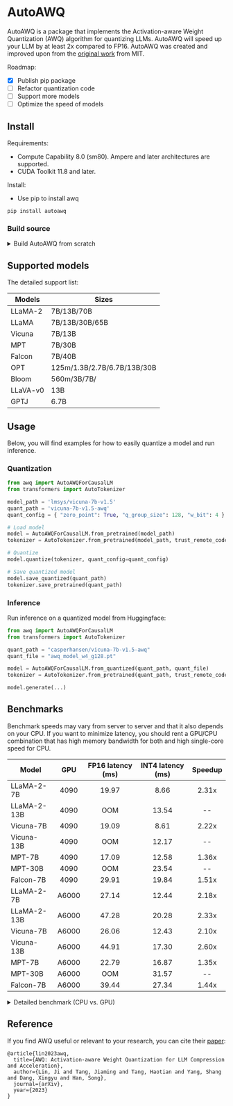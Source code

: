 # AutoAWQ

AutoAWQ is a package that implements the Activation-aware Weight Quantization (AWQ) algorithm for quantizing LLMs. AutoAWQ will speed up your LLM by at least 2x compared to FP16. AutoAWQ was created and improved upon from the [original work](https://github.com/mit-han-lab/llm-awq) from MIT.

Roadmap:

- [x] Publish pip package
- [ ] Refactor quantization code
- [ ] Support more models
- [ ] Optimize the speed of models

## Install

Requirements: 
- Compute Capability 8.0 (sm80). Ampere and later architectures are supported.
- CUDA Toolkit 11.8 and later.

Install:
- Use pip to install awq

```
pip install autoawq
```

### Build source

<details>

<summary>Build AutoAWQ from scratch</summary>

```
git clone https://github.com/casper-hansen/AutoAWQ
cd AutoAWQ
pip install -e .
```

</details>

## Supported models

The detailed support list:

| Models   | Sizes                       |
| ---------| ----------------------------|
| LLaMA-2  | 7B/13B/70B                  |
| LLaMA    | 7B/13B/30B/65B              |
| Vicuna   | 7B/13B                      |
| MPT      | 7B/30B                      |
| Falcon   | 7B/40B                      |
| OPT      | 125m/1.3B/2.7B/6.7B/13B/30B |
| Bloom    | 560m/3B/7B/                 |
| LLaVA-v0 | 13B                         |
| GPTJ     | 6.7B                        |

## Usage

Below, you will find examples for how to easily quantize a model and run inference.

### Quantization

```python
from awq import AutoAWQForCausalLM
from transformers import AutoTokenizer

model_path = 'lmsys/vicuna-7b-v1.5'
quant_path = 'vicuna-7b-v1.5-awq'
quant_config = { "zero_point": True, "q_group_size": 128, "w_bit": 4 }

# Load model
model = AutoAWQForCausalLM.from_pretrained(model_path)
tokenizer = AutoTokenizer.from_pretrained(model_path, trust_remote_code=True)

# Quantize
model.quantize(tokenizer, quant_config=quant_config)

# Save quantized model
model.save_quantized(quant_path)
tokenizer.save_pretrained(quant_path)
```

### Inference

Run inference on a quantized model from Huggingface:

```python
from awq import AutoAWQForCausalLM
from transformers import AutoTokenizer

quant_path = "casperhansen/vicuna-7b-v1.5-awq"
quant_file = "awq_model_w4_g128.pt"

model = AutoAWQForCausalLM.from_quantized(quant_path, quant_file)
tokenizer = AutoTokenizer.from_pretrained(quant_path, trust_remote_code=True)

model.generate(...)
```

## Benchmarks

Benchmark speeds may vary from server to server and that it also depends on your CPU. If you want to minimize latency, you should rent a GPU/CPU combination that has high memory bandwidth for both and high single-core speed for CPU.

| Model       | GPU   | FP16 latency (ms) | INT4 latency (ms) | Speedup |
| ----------- |:-----:|:-----------------:|:-----------------:|:-------:|
| LLaMA-2-7B  | 4090  | 19.97             | 8.66              | 2.31x   |
| LLaMA-2-13B | 4090  | OOM               | 13.54             | --      |
| Vicuna-7B   | 4090  | 19.09             | 8.61              | 2.22x   |
| Vicuna-13B  | 4090  | OOM               | 12.17             | --      |
| MPT-7B      | 4090  | 17.09             | 12.58             | 1.36x   |
| MPT-30B     | 4090  | OOM               | 23.54             | --      |
| Falcon-7B   | 4090  | 29.91             | 19.84             | 1.51x   |
| LLaMA-2-7B  | A6000 | 27.14             | 12.44             | 2.18x   |
| LLaMA-2-13B | A6000 | 47.28             | 20.28             | 2.33x   |
| Vicuna-7B   | A6000 | 26.06             | 12.43             | 2.10x   |
| Vicuna-13B  | A6000 | 44.91             | 17.30             | 2.60x   |
| MPT-7B      | A6000 | 22.79             | 16.87             | 1.35x   |
| MPT-30B     | A6000 | OOM               | 31.57             | --      |
| Falcon-7B   | A6000 | 39.44             | 27.34             | 1.44x   |

<details>

<summary>Detailed benchmark (CPU vs. GPU)</summary>

Here is the difference between a fast and slow CPU on MPT-7B:

RTX 4090 + Intel i9 13900K (2 different VMs):
- CUDA 12.0, Driver 525.125.06: 134 tokens/s (7.46 ms/token)
- CUDA 12.0, Driver 525.125.06: 117 tokens/s (8.52 ms/token)

RTX 4090 + AMD EPYC 7-Series (3 different VMs):
- CUDA 12.2, Driver 535.54.03: 53 tokens/s (18.6 ms/token)
- CUDA 12.2, Driver 535.54.03: 56 tokens/s (17.71 ms/token)
- CUDA 12.0, Driver 525.125.06: 55 tokens/ (18.15 ms/token)

</details>

## Reference

If you find AWQ useful or relevant to your research, you can cite their [paper](https://arxiv.org/abs/2306.00978):

```
@article{lin2023awq,
  title={AWQ: Activation-aware Weight Quantization for LLM Compression and Acceleration},
  author={Lin, Ji and Tang, Jiaming and Tang, Haotian and Yang, Shang and Dang, Xingyu and Han, Song},
  journal={arXiv},
  year={2023}
}
```
